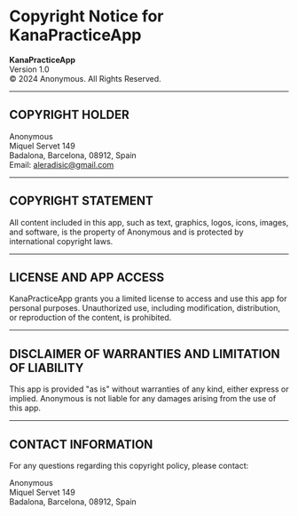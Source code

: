 # Copyright Notice for KanaPracticeApp

**KanaPracticeApp**  
Version 1.0  
© 2024 Anonymous. All Rights Reserved.

---

## COPYRIGHT HOLDER

Anonymous  
Miquel Servet 149  
Badalona, Barcelona, 08912, Spain  
Email: aleradisic@gmail.com

---

## COPYRIGHT STATEMENT

All content included in this app, such as text, graphics, logos, icons, images, and software, is the property of Anonymous and is protected by international copyright laws.

---

## LICENSE AND APP ACCESS

KanaPracticeApp grants you a limited license to access and use this app for personal purposes. Unauthorized use, including modification, distribution, or reproduction of the content, is prohibited.

---

## DISCLAIMER OF WARRANTIES AND LIMITATION OF LIABILITY

This app is provided "as is" without warranties of any kind, either express or implied. Anonymous is not liable for any damages arising from the use of this app.

---

## CONTACT INFORMATION

For any questions regarding this copyright policy, please contact:

Anonymous  
Miquel Servet 149  
Badalona, Barcelona, 08912, Spain  


